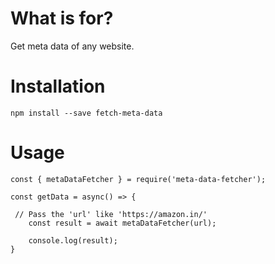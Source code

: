 # What is for?

Get meta data of any website.

# Installation

`npm install --save fetch-meta-data`

# Usage

```
const { metaDataFetcher } = require('meta-data-fetcher');

const getData = async() => {

 // Pass the 'url' like 'https://amazon.in/'
    const result = await metaDataFetcher(url); 

    console.log(result);
}
```
